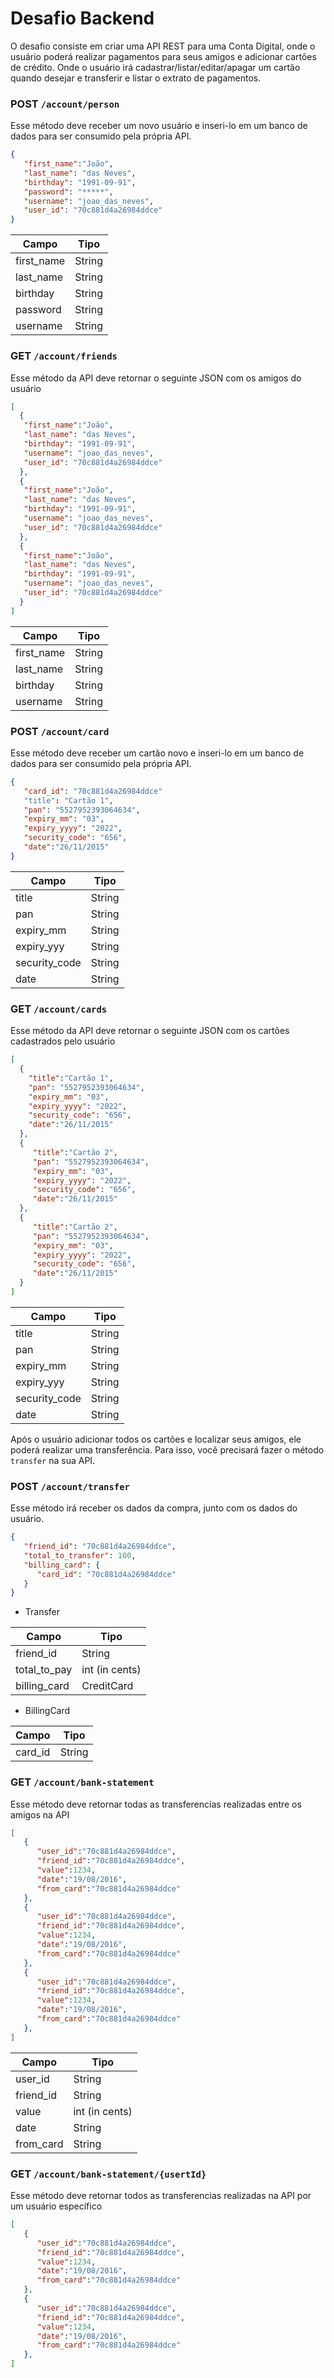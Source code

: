 # Desafio Backend

O desafio consiste em criar uma API REST para uma Conta Digital, onde o usuário poderá realizar pagamentos para seus amigos e adicionar cartões de crédito. Onde o usuário irá cadastrar/listar/editar/apagar um cartão quando desejar e transferir e listar o extrato de pagamentos.


### POST `/account/person`
Esse método deve receber um novo usuário e inseri-lo em um banco de dados para ser consumido pela própria API.
```json
{
   "first_name":"João",
   "last_name": "das Neves",
   "birthday": "1991-09-91",
   "password": "*****",
   "username": "joao_das_neves",
   "user_id": "70c881d4a26984ddce"
}
```
| Campo       | Tipo   |
|-------------|--------|
| first_name  | String |
| last_name   | String |
| birthday    | String |
| password    | String |
| username    | String |

### GET `/account/friends`
Esse método da API deve retornar o seguinte JSON com os amigos do usuário
```json
[
  {
   "first_name":"João",
   "last_name": "das Neves",
   "birthday": "1991-09-91",
   "username": "joao_das_neves",
   "user_id": "70c881d4a26984ddce"
  },
  {
   "first_name":"João",
   "last_name": "das Neves",
   "birthday": "1991-09-91",
   "username": "joao_das_neves",
   "user_id": "70c881d4a26984ddce"
  },
  {
   "first_name":"João",
   "last_name": "das Neves",
   "birthday": "1991-09-91",
   "username": "joao_das_neves",
   "user_id": "70c881d4a26984ddce"
  }
]
```

| Campo       | Tipo   |
|-------------|--------|
| first_name  | String |
| last_name   | String |
| birthday    | String |
| username    | String |

### POST `/account/card`
Esse método deve receber um cartão novo e inseri-lo em um banco de dados para ser consumido pela própria API.
```json
{
   "card_id": "70c881d4a26984ddce"
   "title": "Cartão 1",
   "pan": "5527952393064634",
   "expiry_mm": "03",
   "expiry_yyyy": "2022",
   "security_code": "656",
   "date":"26/11/2015"
}
```
| Campo       | Tipo   |
|-------------|--------|
| title       | String |
| pan         | String |
| expiry_mm   | String |
| expiry_yyy  | String |
| security_code | String |
| date        | String |


### GET `/account/cards`
Esse método da API deve retornar o seguinte JSON com os cartões cadastrados pelo usuário
```json
[
  {
    "title":"Cartão 1",
    "pan": "5527952393064634",
    "expiry_mm": "03",
    "expiry_yyyy": "2022",
    "security_code": "656",
    "date":"26/11/2015"
  },
  {
     "title":"Cartão 2",
     "pan": "5527952393064634",
     "expiry_mm": "03",
     "expiry_yyyy": "2022",
     "security_code": "656",
     "date":"26/11/2015"
  },
  {
     "title":"Cartão 2",
     "pan": "5527952393064634",
     "expiry_mm": "03",
     "expiry_yyyy": "2022",
     "security_code": "656",
     "date":"26/11/2015"
  }
]
```

| Campo       | Tipo   |
|-------------|--------|
| title       | String |
| pan         | String |
| expiry_mm   | String |
| expiry_yyy  | String |
| security_code | String |
| date        | String |



Após o usuário adicionar todos os cartões e localizar seus amigos, ele poderá realizar uma transferência.
Para isso, você precisará fazer o método `transfer` na sua API.

### POST `/account/transfer`
Esse método irá receber os dados da compra, junto com os dados do usuário.
```json
{
   "friend_id": "70c881d4a26984ddce",
   "total_to_transfer": 100,
   "billing_card": {
      "card_id": "70c881d4a26984ddce"
   }
}

```

+ Transfer

| Campo        | Tipo       |
|--------------|------------|
| friend_id    | String     |
| total_to_pay | int (in cents)|
| billing_card  | CreditCard |

+ BillingCard

| Campo            | Tipo   |
|------------------|--------|
| card_id          | String |


### GET `/account/bank-statement`
Esse método deve retornar todas as transferencias realizadas entre os amigos na API
```json
[
   {
      "user_id":"70c881d4a26984ddce",
      "friend_id":"70c881d4a26984ddce",
      "value":1234,
      "date":"19/08/2016",
      "from_card":"70c881d4a26984ddce"
   },
   {
      "user_id":"70c881d4a26984ddce",
      "friend_id":"70c881d4a26984ddce",
      "value":1234,
      "date":"19/08/2016",
      "from_card":"70c881d4a26984ddce"
   },
   {
      "user_id":"70c881d4a26984ddce",
      "friend_id":"70c881d4a26984ddce",
      "value":1234,
      "date":"19/08/2016",
      "from_card":"70c881d4a26984ddce"
   },
]
```
| Campo            | Tipo   |
|------------------|--------|
| user_id          | String |
| friend_id        | String |
| value            | int (in cents)    |
| date             | String |
| from_card        | String |

### GET `/account/bank-statement/{usertId}`
Esse método deve retornar todos as transferencias realizadas na API por um usuário específico
```json
[
   {
      "user_id":"70c881d4a26984ddce",
      "friend_id":"70c881d4a26984ddce",
      "value":1234,
      "date":"19/08/2016",
      "from_card":"70c881d4a26984ddce"
   },
   {
      "user_id":"70c881d4a26984ddce",
      "friend_id":"70c881d4a26984ddce",
      "value":1234,
      "date":"19/08/2016",
      "from_card":"70c881d4a26984ddce"
   },
]
```

